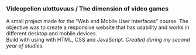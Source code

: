 ### Videopelien ulottuvuus / The dimension of video games<br>

A small project made for the "Web and Mobile User Interfaces" course. The objective was to create a responsive website that has usability and works in different desktop and mobile devices.<br>
Build with using with HTML, CSS and JavaScript. _Created during my second year of studies._
